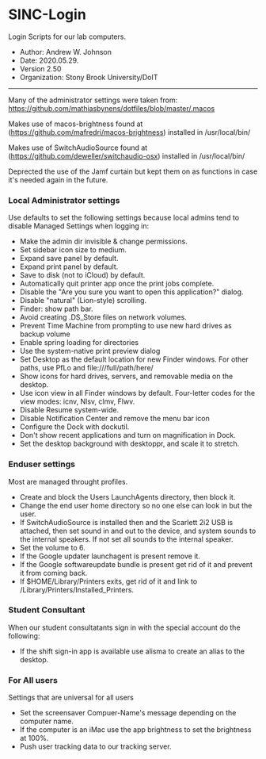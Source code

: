 # SINC-Login
 Login Scripts for our lab computers.


- Author: Andrew W. Johnson
- Date: 2020.05.29.
- Version 2.50
- Organization: Stony Brook University/DoIT
---
Many of the administrator settings were taken from: https://github.com/mathiasbynens/dotfiles/blob/master/.macos

Makes use of macos-brightness found at (https://github.com/mafredri/macos-brightness) installed in /usr/local/bin/

Makes use of SwitchAudioSource found at (https://github.com/deweller/switchaudio-osx) installed in /usr/local/bin/

Deprected the use of the Jamf curtain but kept them on as functions in case it's needed again in the future.

### Local Administrator settings
Use defaults to set the following settings because local admins tend to disable Managed Settings when logging in:
- Make the admin dir invisible & change permissions.
- Set sidebar icon size to medium.
- Expand save panel by default.
- Expand print panel by default.
- Save to disk (not to iCloud) by default.
- Automatically quit printer app once the print jobs complete.
- Disable the "Are you sure you want to open this application?" dialog.
- Disable "natural" (Lion-style) scrolling.
- Finder: show path bar.
- Avoid creating .DS_Store files on network volumes.
- Prevent Time Machine from prompting to use new hard drives as backup volume
- Enable spring loading for directories
- Use the system-native print preview dialog
- Set Desktop as the default location for new Finder windows. For other paths, use PfLo and file:///full/path/here/
- Show icons for hard drives, servers, and removable media on the desktop.
- Use icon view in all Finder windows by default. Four-letter codes for the  view modes: icnv, Nlsv, clmv, Flwv.
- Disable Resume system-wide.
- Disable Notification Center and remove the menu bar icon
- Configure the Dock with dockutil.
- Don't show recent applications and turn on magnification in Dock.
- Set the desktop background with desktoppr, and scale it to stretch.

### Enduser settings
Most are managed throught profiles.
- Create and block the Users LaunchAgents directory, then block it.
- Change the end user home directory so no one else can look in but the user.
- If SwitchAudioSource is installed then and the Scarlett 2i2 USB is attached, then set sound in and out to the device, and system sounds to the internal speakers. If not set all sounds to the internal speaker.
- Set the volume to 6.
- If the Google updater launchagent is present remove it.
- If the Google softwareupdate bundle is present get rid of it and prevent it from coming back.
- If $HOME/Library/Printers exits, get rid of it and link to /Library/Printers/Installed_Printers.

### Student Consultant
When our student consultatants sign in with the special account do the following:
- If the shift sign-in app is available use alisma to create an alias to the desktop.

### For All users
Settings that are universal for all users
- Set the screensaver Compuer-Name's message depending on the computer name.
- If the computer is an iMac use the app brightness to set the brightness at 100%.
- Push user tracking data to our tracking server.
